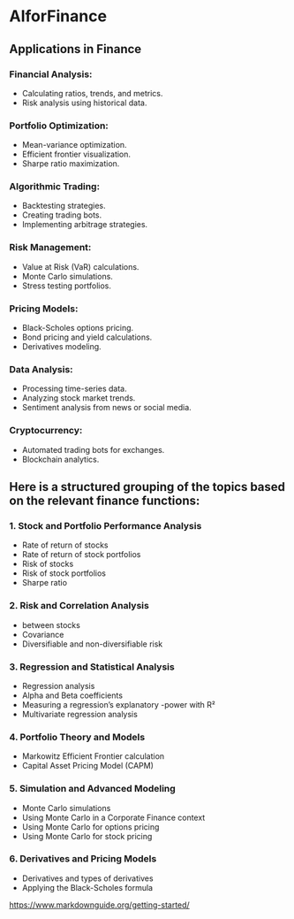# AIforFinance




## Applications in Finance
### Financial Analysis:

- Calculating ratios, trends, and metrics.
- Risk analysis using historical data.

### Portfolio Optimization:

- Mean-variance optimization.
- Efficient frontier visualization.
- Sharpe ratio maximization.

### Algorithmic Trading:

- Backtesting strategies.
- Creating trading bots.
- Implementing arbitrage strategies.

### Risk Management:

- Value at Risk (VaR) calculations.
- Monte Carlo simulations.
- Stress testing portfolios.

### Pricing Models:

- Black-Scholes options pricing.
- Bond pricing and yield calculations.
- Derivatives modeling.

### Data Analysis:

- Processing time-series data.
- Analyzing stock market trends.
- Sentiment analysis from news or social media.

### Cryptocurrency:

- Automated trading bots for exchanges.
- Blockchain analytics.

## Here is a structured grouping of the topics based on the relevant finance functions:

### 1. Stock and Portfolio Performance Analysis

- Rate of return of stocks
- Rate of return of stock portfolios
- Risk of stocks
- Risk of stock portfolios
- Sharpe ratio

### 2. Risk and Correlation Analysis
-  between stocks
- Covariance
- Diversifiable and non-diversifiable risk

### 3. Regression and Statistical Analysis
- Regression analysis
- Alpha and Beta coefficients
- Measuring a regression’s explanatory -power with R²
- Multivariate regression analysis

### 4. Portfolio Theory and Models
- Markowitz Efficient Frontier calculation
- Capital Asset Pricing Model (CAPM)

### 5. Simulation and Advanced Modeling
- Monte Carlo simulations
- Using Monte Carlo in a Corporate Finance context
- Using Monte Carlo for options pricing
- Using Monte Carlo for stock pricing

### 6. Derivatives and Pricing Models
- Derivatives and types of derivatives
- Applying the Black-Scholes formula

https://www.markdownguide.org/getting-started/
